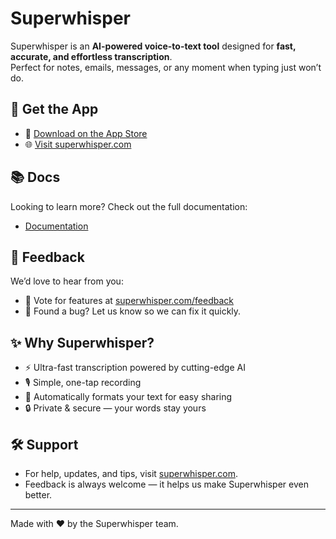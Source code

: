 # Superwhisper

Superwhisper is an **AI-powered voice-to-text tool** designed for **fast, accurate, and effortless transcription**.  
Perfect for notes, emails, messages, or any moment when typing just won’t do.  

## 🚀 Get the App

- 📱 [Download on the App Store](https://apps.apple.com/us/app/superwhisper/id6471464415)  
- 🌐 [Visit superwhisper.com](https://superwhisper.com)  

## 📚 Docs

Looking to learn more? Check out the full documentation:  
- [Documentation](https://superwhisper.com/documentation)

## 💬 Feedback

We’d love to hear from you:  
- 📝 Vote for features at [superwhisper.com/feedback](https://feedback.superwhisper.com)  
- 🐞 Found a bug? Let us know so we can fix it quickly.  

## ✨ Why Superwhisper?

- ⚡ Ultra-fast transcription powered by cutting-edge AI  
- 🎙️ Simple, one-tap recording  
- 📄 Automatically formats your text for easy sharing  
- 🔒 Private & secure — your words stay yours  

## 🛠️ Support

- For help, updates, and tips, visit [superwhisper.com](https://superwhisper.com).  
- Feedback is always welcome — it helps us make Superwhisper even better.  

---

Made with ❤️ by the Superwhisper team.  
